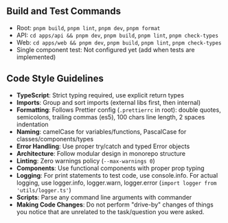 ## Build and Test Commands

- Root: `pnpm build`, `pnpm lint`, `pnpm dev`, `pnpm format`
- API: `cd apps/api && pnpm dev`, `pnpm build`, `pnpm lint`, `pnpm check-types`
- Web: `cd apps/web && pnpm dev`, `pnpm build`, `pnpm lint`, `pnpm check-types`
- Single component test: Not configured yet (add when tests are implemented)

## Code Style Guidelines

- **TypeScript**: Strict typing required, use explicit return types
- **Imports**: Group and sort imports (external libs first, then internal)
- **Formatting**: Follows Prettier config (`.prettierrc` in root): double quotes, semicolons, trailing commas (es5), 100 chars line length, 2 spaces indentation
- **Naming**: camelCase for variables/functions, PascalCase for classes/components/types
- **Error Handling**: Use proper try/catch and typed Error objects
- **Architecture**: Follow modular design in monorepo structure
- **Linting**: Zero warnings policy (`--max-warnings 0`)
- **Components**: Use functional components with proper prop typing
- **Logging**: For print statements to test code, use console.info. For actual logging, use logger.info, logger.warn, logger.error (`import logger from 'utils/logger.ts'`)
- **Scripts**: Parse any command line arguments with commander
- **Making Code Changes**: Do not perform "drive-by" changes of things you notice that are unrelated to the task/question you were asked.
